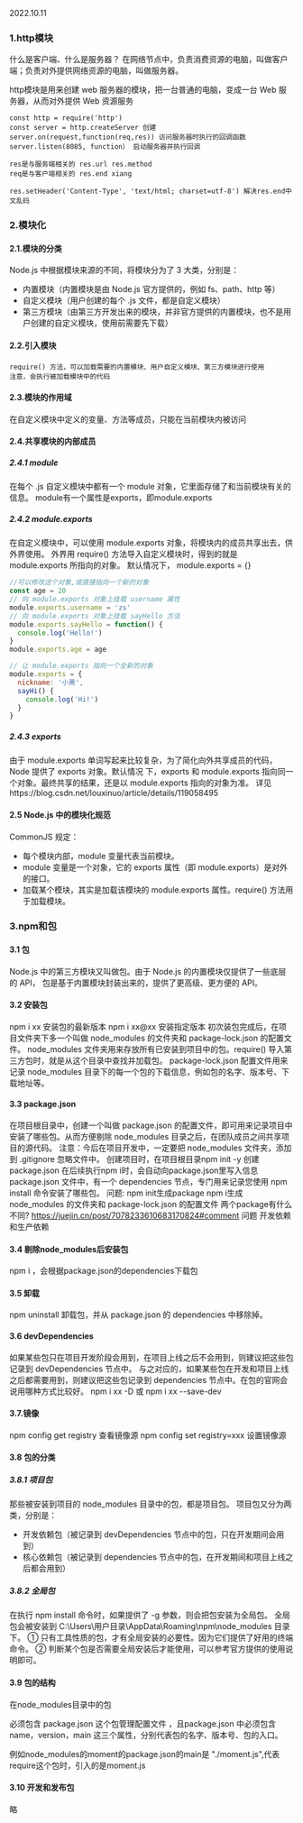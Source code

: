 2022.10.11
### 1.http模块
什么是客户端、什么是服务器？ 在网络节点中，负责消费资源的电脑，叫做客户端；负责对外提供网络资源的电脑，叫做服务器。

http模块是用来创建 web 服务器的模块，把一台普通的电脑，变成一台 Web 服务器，从而对外提供 Web 资源服务
```
const http = require('http')
const server = http.createServer 创建
server.on(request,function(req,res)) 访问服务器时执行的回调函数
server.listen(8085, function） 启动服务器并执行回调

res是与服务端相关的 res.url res.method
req是与客户端相关的 res.end xiang

res.setHeader('Content-Type', 'text/html; charset=utf-8') 解决res.end中文乱码
```
### 2.模块化
#### 2.1.模块的分类
Node.js 中根据模块来源的不同，将模块分为了 3 大类，分别是： 

- 内置模块（内置模块是由 Node.js 官方提供的，例如 fs、path、http 等） 
- 自定义模块（用户创建的每个 .js 文件，都是自定义模块） 
- 第三方模块（由第三方开发出来的模块，并非官方提供的内置模块，也不是用户创建的自定义模块，使用前需要先下载）
#### 2.2.引入模块
```
require() 方法，可以加载需要的内置模块、用户自定义模块、第三方模块进行使用
注意，会执行被加载模块中的代码
```
#### 2.3.模块的作用域
在自定义模块中定义的变量、方法等成员，只能在当前模块内被访问
#### 2.4.共享模块的内部成员
##### 2.4.1 module
在每个 .js 自定义模块中都有一个 module 对象，它里面存储了和当前模块有关的信息。
module有一个属性是exports，即module.exports
##### 2.4.2 module.exports
在自定义模块中，可以使用 module.exports 对象，将模块内的成员共享出去，供外界使用。
外界用 require() 方法导入自定义模块时，得到的就是 module.exports 所指向的对象。
默认情况下， module.exports = {}
```js
//可以修改这个对象,或直接指向一个新的对象
const age = 20
// 向 module.exports 对象上挂载 username 属性
module.exports.username = 'zs'
// 向 module.exports 对象上挂载 sayHello 方法
module.exports.sayHello = function() {
  console.log('Hello!')
}
module.exports.age = age

// 让 module.exports 指向一个全新的对象
module.exports = {
  nickname: '小黑',
  sayHi() {
    console.log('Hi!')
  }
}
```
##### 2.4.3 exports
由于 module.exports 单词写起来比较复杂，为了简化向外共享成员的代码，Node 提供了 exports 对象。默认情况 下，exports 和 module.exports 指向同一个对象。最终共享的结果，还是以 module.exports 指向的对象为准。
详见https://blog.csdn.net/louxinuo/article/details/119058495
#### 2.5 Node.js 中的模块化规范
CommonJS 规定： 
- 每个模块内部，module 变量代表当前模块。 
- module 变量是一个对象，它的 exports 属性（即 module.exports）是对外的接口。
- 加载某个模块，其实是加载该模块的 module.exports 属性。require() 方法用于加载模块。
### 3.npm和包
#### 3.1 包
Node.js 中的第三方模块又叫做包。由于 Node.js 的内置模块仅提供了一些底层的 API， 包是基于内置模块封装出来的，提供了更高级、更方便的 API。
#### 3.2 安装包
npm i xx 安装包的最新版本
npm i xx@xx 安装指定版本
初次装包完成后，在项目文件夹下多一个叫做 node_modules 的文件夹和 package-lock.json 的配置文件。
node_modules 文件夹用来存放所有已安装到项目中的包。require() 导入第三方包时，就是从这个目录中查找并加载包。 package-lock.json 配置文件用来记录 node_modules 目录下的每一个包的下载信息，例如包的名字、版本号、下载地址等。
#### 3.3 package.json
在项目根目录中，创建一个叫做 package.json 的配置文件，即可用来记录项目中安装了哪些包。从而方便剔除 node_modules 目录之后，在团队成员之间共享项目的源代码。 注意：今后在项目开发中，一定要把 node_modules 文件夹，添加到 .gitignore 忽略文件中。
创建项目时，在项目根目录npm init -y 创建package.json 
在后续执行npm i时，会自动向package.json里写入信息
package.json 文件中，有一个 dependencies 节点，专门用来记录您使用 npm install 命令安装了哪些包。
问题:
npm init生成package 
npm i生成node_modules 的文件夹和 package-lock.json 的配置文件
两个package有什么不同?
https://juejin.cn/post/7078233610683170824#comment
问题
开发依赖和生产依赖
#### 3.4 剔除node_modules后安装包
npm i ，会根据package.json的dependencies下载包
#### 3.5 卸载
npm uninstall 卸载包，并从 package.json 的 dependencies 中移除掉。
#### 3.6 devDependencies
如果某些包只在项目开发阶段会用到，在项目上线之后不会用到，则建议把这些包记录到 devDependencies 节点中。 与之对应的，如果某些包在开发和项目上线之后都需要用到，则建议把这些包记录到 dependencies 节点中。在包的官网会说用哪种方式比较好。
npm i xx -D 或 npm i xx --save-dev
#### 3.7.镜像
npm config get registry 查看镜像源
npm config set registry=xxx 设置镜像源

#### 3.8 包的分类
##### 3.8.1 项目包

那些被安装到项目的 node_modules 目录中的包，都是项目包。 项目包又分为两类，分别是：

- 开发依赖包（被记录到 devDependencies 节点中的包，只在开发期间会用到） 
- 核心依赖包（被记录到 dependencies 节点中的包，在开发期间和项目上线之后都会用到）

##### 3.8.2 全局包
在执行 npm install 命令时，如果提供了 -g 参数，则会把包安装为全局包。 
全局包会被安装到 C:\Users\用户目录\AppData\Roaming\npm\node_modules 目录下。
① 只有工具性质的包，才有全局安装的必要性。因为它们提供了好用的终端命令。
② 判断某个包是否需要全局安装后才能使用，可以参考官方提供的使用说明即可。

#### 3.9 包的结构

在node_modules目录中的包

必须包含 package.json 这个包管理配置文件 ，且package.json 中必须包含 name，version，main 这三个属性，分别代表包的名字、版本号、包的入口。

例如node_modules的moment的package.json的main是 "./moment.js",代表require这个包时，引入的是moment.js

#### 3.10 开发和发布包

略













